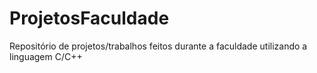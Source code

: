 # ProjetosFaculdade
Repositório de projetos/trabalhos feitos durante a faculdade utilizando a linguagem C/C++
